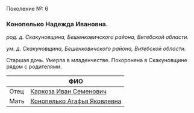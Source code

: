 Поколение №: 6

### Конопелько Надежда Ивановна.

_род. д. Скакуновщина, Бешенковичского района, Витебской области._

_ум. д. Скакуновщина, Бешенковичского района, Витебской области._

Старшая дочь. Умерла в младенчестве. Похоронена в Скакуновщине рядом с родителями.

|        | ФИО                                                                           |
|--------|-------------------------------------------------------------------------------|
| Отец   | [Каркоза Иван Семенович](/ancestors/5-Каркоза-Иван-Семенович)                 |
| Мать   | [Конопелько Агафья Яковлевна](/ancestors/5-Конопелько-Агафья-Яковлевна)       |
